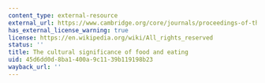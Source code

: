 ```yaml
---
content_type: external-resource
external_url: https://www.cambridge.org/core/journals/proceedings-of-the-nutrition-society/article/the-cultural-significance-of-food-and-eating/2F87816DFE1DFB1A14E72D64BDA66DD6
has_external_license_warning: true
license: https://en.wikipedia.org/wiki/All_rights_reserved
status: ''
title: The cultural significance of food and eating
uid: 45d6dd0d-8ba1-400a-9c11-39b119198b23
wayback_url: ''
---
```

